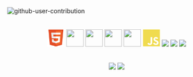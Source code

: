 ##
![github-user-contribution](https://github.com/user-attachments/assets/6411a21a-8677-40e9-b9e8-4994c7592538)

 <div align="center">

 <img height="40" width="40" src="https://raw.githubusercontent.com/devicons/devicon/master/icons/html5/html5-original.svg">
  <img width="40" height="40" vspace="20" src="https://cdn.worldvectorlogo.com/logos/css-3.svg">
  <img src="https://cdn.jsdelivr.net/gh/devicons/devicon/icons/linux/linux-original.svg" width="40" height="40"/>
  <img src="https://codigo35.com/wp-content/uploads/2023/09/695px-C_Programming_Language.svg_.png" width="40px" height="40px">
  <img src="https://cdn4.iconfinder.com/data/icons/iconsimple-logotypes/512/github-512.png" height="40px" width="40px">
  <img src="https://raw.githubusercontent.com/devicons/devicon/master/icons/javascript/javascript-plain.svg" height="40px" width="40px">
  <img src="https://cdn.icon-icons.com/icons2/2699/PNG/512/mysql_logo_icon_169941.png" height="40" widht="40">
  <img src="https://getbootstrap.com/docs/5.2/assets/brand/bootstrap-logo-shadow.png" height="40" widht="40">
  <img src="https://upload.wikimedia.org/wikipedia/commons/thumb/a/a7/React-icon.svg/2300px-React-icon.svg.png" widht="40" height="40">
 </div>
</br>

 <div align="center">
  <a href="https://www.instagram.com/bala__095" target="_blank"><img src="https://img.shields.io/badge/-Instagram-%23E4405F?style=for-the-badge&logo=instagram&logoColor=white" target="_blank"></a> 
  <a href = "mailto:Justowillian12@gmail.com"><img src="https://img.shields.io/badge/-Gmail-%23333?style=for-the-badge&logo=gmail&logoColor=white" target="_blank"></a
</div>
